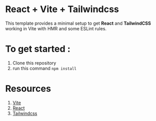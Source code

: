 # React + Vite + Tailwindcss

This template provides a minimal setup to get **React** and **TailwindCSS** working in Vite with HMR and some ESLint rules.

# To get started :
 1. Clone this repository
 2. run this command ```npm install```

# Resources 
1. [Vite](https://vitejs.dev)
2. [React](https://react.dev)
3. [Tailwindcss](https://tailwindcss.com)


